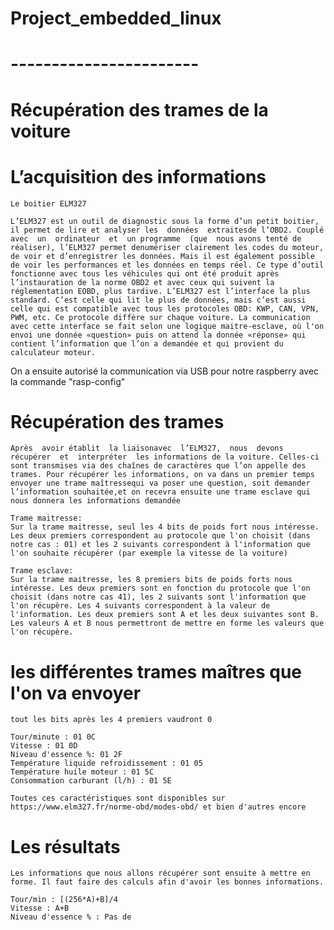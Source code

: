 # Project_embedded_linux
# -----------------------
# Récupération des trames de la voiture
  # L’acquisition des informations
    Le boitier ELM327

    L’ELM327 est un outil de diagnostic sous la forme d’un petit boitier, il permet de lire et analyser les  données  extraitesde l’OBD2. Couplé  avec  un  ordinateur  et  un programme  (que  nous avons tenté de réaliser), l’ELM327 permet denumériser clairement les codes du moteur, de voir et d’enregistrer les données. Mais il est également possible de voir les performances et les données en temps réel. Ce type d’outil fonctionne avec tous les véhicules qui ont été produit après l’instauration de la norme OBD2 et avec ceux qui suivent la réglementation EOBD, plus tardive. L’ELM327 est l’interface la plus standard. C’est celle qui lit le plus de données, mais c’est aussi celle qui est compatible avec tous les protocoles OBD: KWP, CAN, VPN, PWM, etc. Ce protocole diffère sur chaque voiture. La communication avec cette interface se fait selon une logique maitre-esclave, où l'on envoi une donnée «question» puis on attend la donnée «réponse» qui contient l’information que l’on a demandée et qui provient du calculateur moteur. 

On a ensuite autorisé la communication via USB pour notre raspberry avec la commande "rasp-config"

# Récupération des trames

    Après  avoir établit  la liaisonavec  l’ELM327,  nous  devons  récupérer  et  interpréter  les informations de la voiture. Celles-ci sont transmises via des chaînes de caractères que l’on appelle des trames. Pour récupérer les informations, on va dans un premier temps envoyer une trame maîtressequi va poser une question, soit demander l’information souhaitée,et on recevra ensuite une trame esclave qui nous donnera les informations demandée
    
    Trame maitresse:
    Sur la trame maitresse, seul les 4 bits de poids fort nous intéresse. Les deux premiers correspondent au protocole que l'on choisit (dans notre cas : 01) et les 2 suivants correspondent à l'information que l'on souhaite récupérer (par exemple la vitesse de la voiture)
    
    Trame esclave:
    Sur la trame maitresse, les 8 premiers bits de poids forts nous intéresse. Les deux premiers sont en fonction du protocole que l'on choisit (dans notre cas 41), les 2 suivants sont l'information que l'on récupère. Les 4 suivants correspondent à la valeur de l'information. Les deux premiers sont A et les deux suivantes sont B. Les valeurs A et B nous permettront de mettre en forme les valeurs que l'on récupère.

# les différentes trames maîtres que l'on va envoyer
    tout les bits après les 4 premiers vaudront 0
    
    Tour/minute : 01 0C
    Vitesse : 01 0D
    Niveau d'essence %: 01 2F
    Température liquide refroidissement : 01 05
    Température huile moteur : 01 5C
    Consommation carburant (l/h) : 01 5E
    
    Toutes ces caractéristiques sont disponibles sur https://www.elm327.fr/norme-obd/modes-obd/ et bien d'autres encore
    
# Les résultats

    Les informations que nous allons récupérer sont ensuite à mettre en forme. Il faut faire des calculs afin d'avoir les bonnes informations.
    
    Tour/min : [(256*A)+B]/4
    Vitesse : A+B
    Niveau d'essence % : Pas de 
